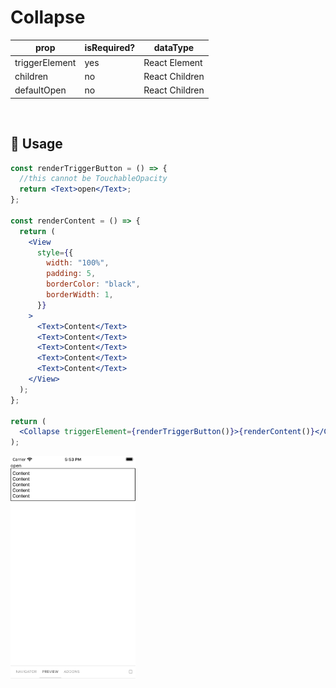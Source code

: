 # Collapse

<!--- https://www.tablesgenerator.com/markdown_tables -->

| prop           | isRequired? | dataType       |
| -------------- | ----------- | -------------- |
| triggerElement | yes         | React Element  |
| children       | no          | React Children |
| defaultOpen    | no          | React Children |

<br/>

## 🔨 Usage

```jsx
const renderTriggerButton = () => {
  //this cannot be TouchableOpacity
  return <Text>open</Text>;
};

const renderContent = () => {
  return (
    <View
      style={{
        width: "100%",
        padding: 5,
        borderColor: "black",
        borderWidth: 1,
      }}
    >
      <Text>Content</Text>
      <Text>Content</Text>
      <Text>Content</Text>
      <Text>Content</Text>
      <Text>Content</Text>
    </View>
  );
};

return (
  <Collapse triggerElement={renderTriggerButton()}>{renderContent()}</Collapse>
);
```

<img src="https://github.com/SecondCloset/mobile-components/blob/master/docs/images/Collapse/collapse.png?raw=true" alt="Collapse" width="200">
